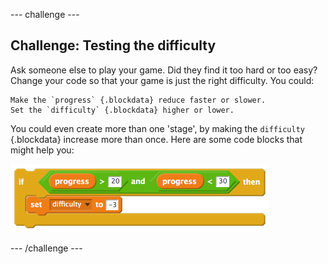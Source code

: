 --- challenge ---

## Challenge: Testing the difficulty

Ask someone else to play your game. Did they find it too hard or too easy? Change your code so that your game is just the right difficulty. You could:

    Make the `progress` {.blockdata} reduce faster or slower.
    Set the `difficulty` {.blockdata} higher or lower.

You could even create more than one 'stage', by making the `difficulty` {.blockdata} increase more than once. Here are some code blocks that might help you:

![A third difficulty level](images/weights-difficulty-3.png)

--- /challenge ---

